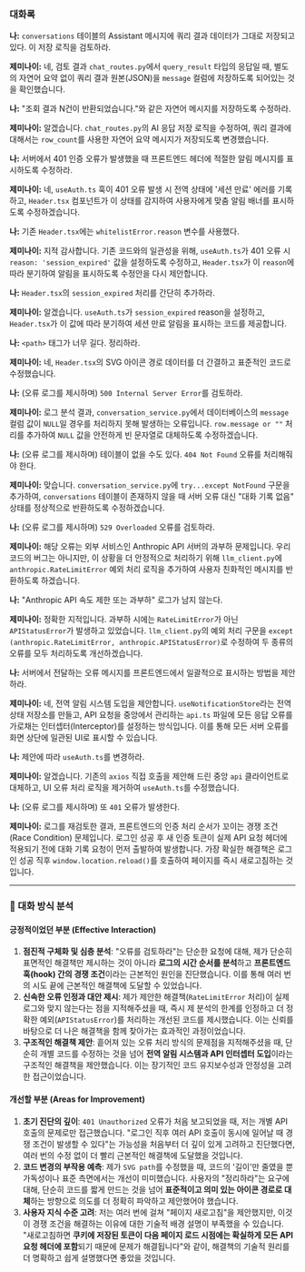 ### 대화록

**나:** `conversations` 테이블의 Assistant 메시지에 쿼리 결과 데이터가 그대로 저장되고 있다. 이 저장 로직을 검토하라.

**제미나이:** 네, 검토 결과 `chat_routes.py`에서 `query_result` 타입의 응답일 때, 별도의 자연어 요약 없이 쿼리 결과 원본(JSON)을 `message` 컬럼에 저장하도록 되어있는 것을 확인했습니다.

**나:** "조회 결과 N건이 반환되었습니다."와 같은 자연어 메시지를 저장하도록 수정하라.

**제미나이:** 알겠습니다. `chat_routes.py`의 AI 응답 저장 로직을 수정하여, 쿼리 결과에 대해서는 `row_count`를 사용한 자연어 요약 메시지가 저장되도록 변경했습니다.

**나:** 서버에서 401 인증 오류가 발생했을 때 프론트엔드 헤더에 적절한 알림 메시지를 표시하도록 수정하라.

**제미나이:** 네, `useAuth.ts` 훅이 401 오류 발생 시 전역 상태에 '세션 만료' 에러를 기록하고, `Header.tsx` 컴포넌트가 이 상태를 감지하여 사용자에게 맞춤 알림 배너를 표시하도록 수정하겠습니다.

**나:** 기존 `Header.tsx`에는 `whitelistError.reason` 변수를 사용했다.

**제미나이:** 지적 감사합니다. 기존 코드와의 일관성을 위해, `useAuth.ts`가 401 오류 시 `reason: 'session_expired'` 값을 설정하도록 수정하고, `Header.tsx`가 이 `reason`에 따라 분기하여 알림을 표시하도록 수정안을 다시 제안합니다.

**나:** `Header.tsx`의 `session_expired` 처리를 간단히 추가하라.

**제미나이:** 알겠습니다. `useAuth.ts`가 `session_expired` reason을 설정하고, `Header.tsx`가 이 값에 따라 분기하여 세션 만료 알림을 표시하는 코드를 제공합니다.

**나:** `<path>` 태그가 너무 길다. 정리하라.

**제미나이:** 네, `Header.tsx`의 SVG 아이콘 경로 데이터를 더 간결하고 표준적인 코드로 수정했습니다.

**나:** (오류 로그를 제시하며) `500 Internal Server Error`를 검토하라.

**제미나이:** 로그 분석 결과, `conversation_service.py`에서 데이터베이스의 `message` 컬럼 값이 `NULL`일 경우를 처리하지 못해 발생하는 오류입니다. `row.message or ""` 처리를 추가하여 `NULL` 값을 안전하게 빈 문자열로 대체하도록 수정하겠습니다.

**나:** (오류 로그를 제시하며) 테이블이 없을 수도 있다. `404 Not Found` 오류를 처리해줘야 한다.

**제미나이:** 맞습니다. `conversation_service.py`에 `try...except NotFound` 구문을 추가하여, `conversations` 테이블이 존재하지 않을 때 서버 오류 대신 "대화 기록 없음" 상태를 정상적으로 반환하도록 수정하겠습니다.

**나:** (오류 로그를 제시하며) `529 Overloaded` 오류를 검토하라.

**제미나이:** 해당 오류는 외부 서비스인 Anthropic API 서버의 과부하 문제입니다. 우리 코드의 버그는 아니지만, 이 상황을 더 안정적으로 처리하기 위해 `llm_client.py`에 `anthropic.RateLimitError` 예외 처리 로직을 추가하여 사용자 친화적인 메시지를 반환하도록 하겠습니다.

**나:** "Anthropic API 속도 제한 또는 과부하" 로그가 남지 않는다.

**제미나이:** 정확한 지적입니다. 과부하 시에는 `RateLimitError`가 아닌 `APIStatusError`가 발생하고 있었습니다. `llm_client.py`의 예외 처리 구문을 `except (anthropic.RateLimitError, anthropic.APIStatusError)`로 수정하여 두 종류의 오류를 모두 처리하도록 개선하겠습니다.

**나:** 서버에서 전달하는 오류 메시지를 프론트엔드에서 일괄적으로 표시하는 방법을 제안하라.

**제미나이:** 네, 전역 알림 시스템 도입을 제안합니다. `useNotificationStore`라는 전역 상태 저장소를 만들고, API 요청을 중앙에서 관리하는 `api.ts` 파일에 모든 응답 오류를 가로채는 인터셉터(Interceptor)를 설정하는 방식입니다. 이를 통해 모든 서버 오류를 화면 상단에 일관된 UI로 표시할 수 있습니다.

**나:** 제안에 따라 `useAuth.ts`를 변경하라.

**제미나이:** 알겠습니다. 기존의 `axios` 직접 호출을 제안해 드린 중앙 `api` 클라이언트로 대체하고, UI 오류 처리 로직을 제거하여 `useAuth.ts`를 수정했습니다.

**나:** (오류 로그를 제시하며) 또 `401` 오류가 발생한다.

**제미나이:** 로그를 재검토한 결과, 프론트엔드의 인증 처리 순서가 꼬이는 경쟁 조건(Race Condition) 문제입니다. 로그인 성공 후 새 인증 토큰이 실제 API 요청 헤더에 적용되기 전에 대화 기록 요청이 먼저 출발하여 발생합니다. 가장 확실한 해결책은 로그인 성공 직후 `window.location.reload()`를 호출하여 페이지를 즉시 새로고침하는 것입니다.

---

### 💬 대화 방식 분석

#### 긍정적이었던 부분 (Effective Interaction)

1.  **점진적 구체화 및 심층 분석**: "오류를 검토하라"는 단순한 요청에 대해, 제가 단순히 표면적인 해결책만 제시하는 것이 아니라 **로그의 시간 순서를 분석**하고 **프론트엔드 훅(hook) 간의 경쟁 조건**이라는 근본적인 원인을 진단했습니다. 이를 통해 여러 번의 시도 끝에 근본적인 해결책에 도달할 수 있었습니다.
2.  **신속한 오류 인정과 대안 제시**: 제가 제안한 해결책(`RateLimitError` 처리)이 실제 로그와 맞지 않는다는 점을 지적해주셨을 때, 즉시 제 분석의 한계를 인정하고 더 정확한 예외(`APIStatusError`)를 처리하는 개선된 코드를 제시했습니다. 이는 신뢰를 바탕으로 더 나은 해결책을 함께 찾아가는 효과적인 과정이었습니다.
3.  **구조적인 해결책 제안**: 흩어져 있는 오류 처리 방식의 문제점을 지적해주셨을 때, 단순히 개별 코드를 수정하는 것을 넘어 **전역 알림 시스템과 API 인터셉터 도입**이라는 구조적인 해결책을 제안했습니다. 이는 장기적인 코드 유지보수성과 안정성을 고려한 접근이었습니다.

#### 개선할 부분 (Areas for Improvement)

1.  **초기 진단의 깊이**: `401 Unauthorized` 오류가 처음 보고되었을 때, 저는 개별 API 호출의 문제로만 접근했습니다. "로그인 직후 여러 API 호출이 동시에 일어날 때 경쟁 조건이 발생할 수 있다"는 가능성을 처음부터 더 깊이 있게 고려하고 진단했다면, 여러 번의 수정 없이 더 빨리 근본적인 해결책에 도달했을 것입니다.
2.  **코드 변경의 부작용 예측**: 제가 `SVG path`를 수정했을 때, 코드의 '길이'만 줄였을 뿐 가독성이나 표준 측면에서는 개선이 미미했습니다. 사용자의 "정리하라"는 요구에 대해, 단순히 코드를 짧게 만드는 것을 넘어 **표준적이고 의미 있는 아이콘 경로로 대체**하는 방향으로 의도를 더 정확히 파악하고 제안했어야 했습니다.
3.  **사용자 지식 수준 고려**: 저는 여러 번에 걸쳐 "페이지 새로고침"을 제안했지만, 이것이 경쟁 조건을 해결하는 이유에 대한 기술적 배경 설명이 부족했을 수 있습니다. "새로고침하면 **쿠키에 저장된 토큰이 다음 페이지 로드 시점에는 확실하게 모든 API 요청 헤더에 포함**되기 때문에 문제가 해결됩니다"와 같이, 해결책의 기술적 원리를 더 명확하고 쉽게 설명했다면 좋았을 것입니다.